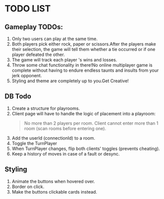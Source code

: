 # TODO LIST

## Gameplay TODOs:

1.  Only two users can play at the same time.
2.  Both players pick either rock, paper or scissors.After the players make their selection, the game will tell them whether a tie occurred or if one player defeated the other.
3.  The game will track each player 's wins and losses.
4.  Throw some chat functionality in there!No online multiplayer game is complete without having to endure endless taunts and insults from your jerk opponent.
5.  Styling and theme are completely up to you.Get Creative!

## DB Todo

1.  Create a structure for playrooms.
2.  Client page will have to handle the logic of placement into a playroom:
    > No more than 2 players per room.
    > Client cannot enter more than 1 room (scan rooms before entering one).
3.  Add the userId (connectionId) to a room.
4.  Toggle the TurnPlayer
5.  When TurnPlayer changes, flip both clients' toggles (prevents cheating).
6.  Keep a history of moves in case of a fault or desync.

## Styling

1. Animate the buttons when hovered over.
2. Border on click.
3. Make the buttons clickable cards instead.
